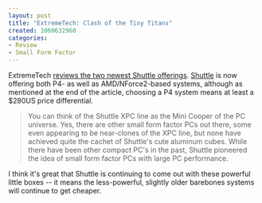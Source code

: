 ```yaml
--- 
layout: post
title: "ExtremeTech: Clash of the Tiny Titans"
created: 1060632960
categories: 
- Review
- Small Form Factor
---
```

ExtremeTech <a href="http://www.extremetech.com/print_article/0,3998,a=46006,00.asp">reviews the two newest Shuttle offerings</a>. <a href="http://www.shuttle.com/">Shuttle</a> is now offering both P4- as well as AMD/NForce2-based systems, although as mentioned at the end of the article, choosing a P4 system means at least a $280US price differential.
<blockquote>
You can think of the Shuttle XPC line as the Mini Cooper of the PC universe. Yes, there are other small form factor PCs out there, some even appearing to be near-clones of the XPC line, but none have achieved quite the cachet of Shuttle's cute aluminum cubes. While there have been other compact PC's in the past, Shuttle pioneered the idea of small form factor PCs with large PC performance.</blockquote>
I think it's great that Shuttle is continuing to come out with these powerful little boxes -- it means the less-powerful, slightly older barebones systems will continue to get cheaper.
